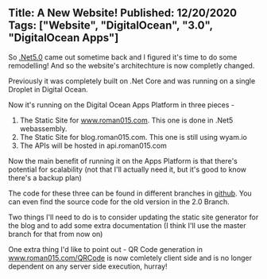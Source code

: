 Title: A New Website! 
Published: 12/20/2020
Tags: ["Website", "DigitalOcean", "3.0", "DigitalOcean Apps"]
---
So [.Net5.0](https://docs.microsoft.com/en-us/dotnet/core/dotnet-five) came out sometime back and I figured it's time to do some remodelling! And so the website's architechture is now completly changed. 

Previously it was completely built on .Net Core and was running on a single Droplet in Digital Ocean.

Now it's running on the Digital Ocean Apps Platform in three pieces - 

1. The Static Site for www.roman015.com. This one is done in .Net5 webassembly.
2. The Static Site for blog.roman015.com. This one is still using wyam.io
3. The APIs will be hosted in api.roman015.com

Now the main benefit of running it on the Apps Platform is that there's potential for scalability (not that I'll actually need it, but it's good to know there's a backup plan)

The code for these three can be found in different branches in [github](https://github.com/roman015/roman015.com). You can even find the source code for the old version in the 2.0 Branch.

Two things I'll need to do is to consider updating the static site generator for the blog and to add some extra documentation (I think I'll use the master branch for that from now on)

One extra thing I'd like to point out - QR Code generation in www.roman015.com/QRCode is now comletely client side and is no longer dependent on any server side execution, hurray!